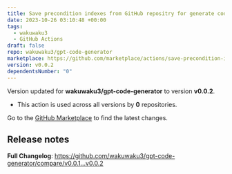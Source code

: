 ```yaml
---
title: Save precondition indexes from GitHub repositry for generate code
date: 2023-10-26 03:10:48 +00:00
tags:
  - wakuwaku3
  - GitHub Actions
draft: false
repo: wakuwaku3/gpt-code-generator
marketplace: https://github.com/marketplace/actions/save-precondition-indexes-from-github-repositry-for-generate-code
version: v0.0.2
dependentsNumber: "0"
---
```



Version updated for **wakuwaku3/gpt-code-generator** to version **v0.0.2**.
- This action is used across all versions by **0** repositories.

Go to the [GitHub Marketplace](https://github.com/marketplace/actions/save-precondition-indexes-from-github-repositry-for-generate-code) to find the latest changes.

## Release notes

**Full Changelog**: https://github.com/wakuwaku3/gpt-code-generator/compare/v0.0.1...v0.0.2
